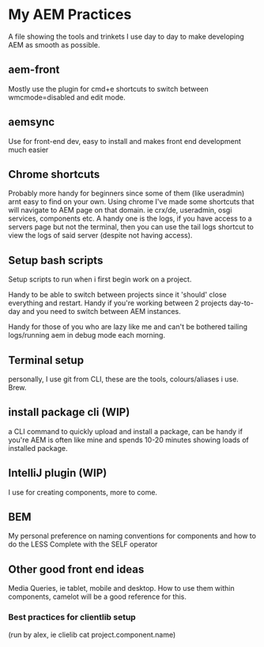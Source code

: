 
# My AEM Practices
A file showing the tools and trinkets I use day to day to make developing AEM as smooth as possible.

## aem-front
Mostly use the plugin for cmd+e shortcuts to switch between wmcmode=disabled and edit mode.

## aemsync
Use for front-end dev, easy to install and makes front end development much easier

## Chrome shortcuts
Probably more handy for beginners since some of them (like useradmin) arnt easy to find on your own.
Using chrome I've made some shortcuts that will navigate to AEM page on that domain.
ie crx/de, useradmin, osgi services, components etc.
A handy one is the logs, if you have access to a servers page but not the terminal, then you can use the tail logs shortcut to view the logs of said server (despite not having access).

## Setup bash scripts
Setup scripts to run when i first begin work on a project.

Handy to be able to switch between projects since it 'should' close everything and restart. Handy if you're working between 2 projects day-to-day and you need to switch between AEM instances.

Handy for those of you who are lazy like me and can't be bothered tailing logs/running aem in debug mode each morning.

## Terminal setup
personally, I use git from CLI, these are the tools, colours/aliases i use. Brew.

## install package cli (WIP)
a CLI command to quickly upload and install a package, can be handy if you're AEM is often like mine and spends 10-20 minutes showing loads of installed package.

## IntelliJ plugin (WIP)
I use for creating components, more to come.

## BEM
My personal preference on naming conventions for components and how to do the LESS
Complete with the SELF operator

## Other good front end ideas
Media Queries, ie tablet, mobile and desktop. How to use them within components, camelot will be a good reference for this.

### Best practices for clientlib setup
(run by alex, ie clielib cat project.component.name)
